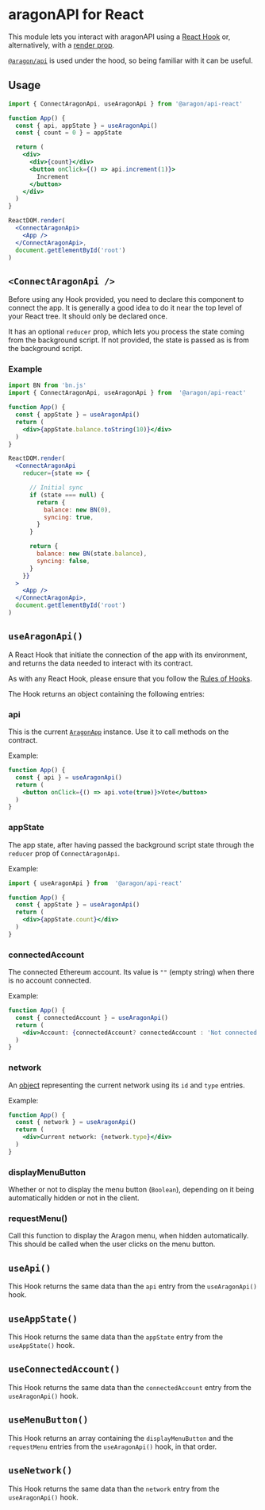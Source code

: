 # aragonAPI for React

This module lets you interact with aragonAPI using a [React Hook](https://reactjs.org/docs/hooks-intro.html) or, alternatively, with a [render prop](https://reactjs.org/docs/render-props.html).

[`@aragon/api`](https://github.com/aragon/aragon.js/blob/master/docs/APP.md) is used under the hood, so being familiar with it can be useful.

## Usage

```jsx
import { ConnectAragonApi, useAragonApi } from '@aragon/api-react'

function App() {
  const { api, appState } = useAragonApi()
  const { count = 0 } = appState

  return (
    <div>
      <div>{count}</div>
      <button onClick={() => api.increment(1)}>
        Increment
      </button>
    </div>
  )
}

ReactDOM.render(
  <ConnectAragonApi>
    <App />
  </ConnectAragonApi>,
  document.getElementById('root')
)

```

## `<ConnectAragonApi />`

Before using any Hook provided, you need to declare this component to connect the app. It is generally a good idea to do it near the top level of your React tree. It should only be declared once.

It has an optional `reducer` prop, which lets you process the state coming from the background script. If not provided, the state is passed as is from the background script.

### Example

```jsx
import BN from 'bn.js'
import { ConnectAragonApi, useAragonApi } from  '@aragon/api-react'

function App() {
  const { appState } = useAragonApi()
  return (
    <div>{appState.balance.toString(10)}</div>
  )
}

ReactDOM.render(
  <ConnectAragonApi
    reducer={state => {

      // Initial sync
      if (state === null) {
        return {
          balance: new BN(0),
          syncing: true,
        }
      }

      return {
        balance: new BN(state.balance),
        syncing: false,
      }
    }}
  >
    <App />
  </ConnectAragonApi>,
  document.getElementById('root')
)
```



## `useAragonApi()`

A React Hook that initiate the connection of the app with its environment, and returns the data needed to interact with its contract.

As with any React Hook, please ensure that you follow the [Rules of Hooks](https://reactjs.org/docs/hooks-rules.html).


The Hook returns an object containing the following entries:

### api

This is the current [`AragonApp`](https://github.com/aragon/aragon.js/blob/master/docs/APP.md#aragonapp) instance. Use it to call methods on the contract.

Example:

```jsx
function App() {
  const { api } = useAragonApi()
  return (
    <button onClick={() => api.vote(true)}>Vote</button>
  )
}
```

### appState

The app state, after having passed the background script state through the `reducer` prop of `ConnectAragonApi`.

Example:

```jsx
import { useAragonApi } from  '@aragon/api-react'

function App() {
  const { appState } = useAragonApi()
  return (
    <div>{appState.count}</div>
  )
}
```

### connectedAccount

The connected Ethereum account. Its value is `""` (empty string) when there is no account connected.

Example:

```jsx
function App() {
  const { connectedAccount } = useAragonApi()
  return (
    <div>Account: {connectedAccount? connectedAccount : 'Not connected'}</div>
  )
}
```

### network

An [object](https://github.com/aragon/aragon.js/blob/master/docs/APP.md#network) representing the current network using its `id` and `type` entries.

Example:

```jsx
function App() {
  const { network } = useAragonApi()
  return (
    <div>Current network: {network.type}</div>
  )
}
```

### displayMenuButton

Whether or not to display the menu button (`Boolean`), depending on it being automatically hidden or not in the client.

### requestMenu()

Call this function to display the Aragon menu, when hidden automatically. This should be called when the user clicks on the menu button.

## `useApi()`

This Hook returns the same data than the `api` entry from the `useAragonApi()` hook.

## `useAppState()`

This Hook returns the same data than the `appState` entry from the `useAppState()` hook.

## `useConnectedAccount()`

This Hook returns the same data than the `connectedAccount` entry from the `useAragonApi()` hook.

## `useMenuButton()`

This Hook returns an array containing the `displayMenuButton` and the `requestMenu` entries from the `useAragonApi()` hook, in that order.

## `useNetwork()`

This Hook returns the same data than the `network` entry from the `useAragonApi()` hook.
